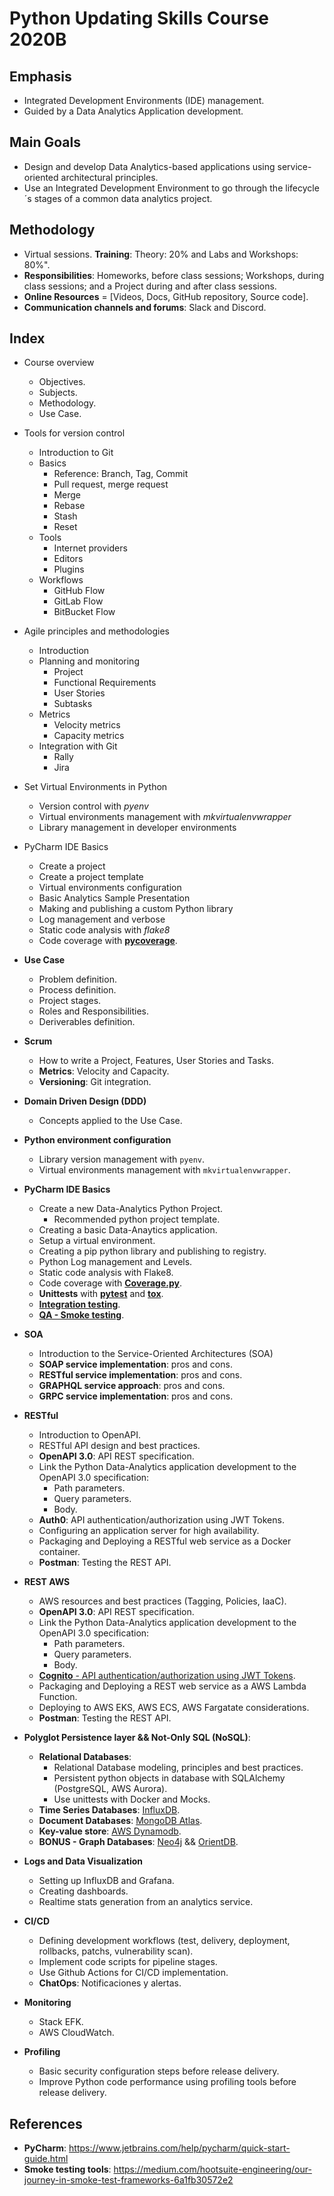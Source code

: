 # Python Updating Skills Course 2020B

## Emphasis

* Integrated Development Environments (IDE) management.
* Guided by a Data Analytics Application development.

## Main Goals

* Design and develop Data Analytics-based applications using service-oriented architectural principles.
* Use an Integrated Development Environment to go through the lifecycle´s stages of a common data analytics project.

## Methodology

* Virtual sessions.
**Training**: Theory: 20% and Labs and Workshops: 80%".
* **Responsibilities**: Homeworks, before class sessions; Workshops, during class sessions; and a Project during and after class sessions.
* **Online Resources** = [Videos, Docs, GitHub repository, Source code].
* **Communication channels and forums**: Slack and Discord.

## Index

* Course overview
  * Objectives.
  * Subjects.
  * Methodology.
  * Use Case.


* Tools for version control
  * Introduction to Git
  * Basics
    * Reference: Branch, Tag, Commit
    * Pull request, merge request
    * Merge
    * Rebase
    * Stash
    * Reset
  * Tools
    * Internet providers
    * Editors
    * Plugins
  * Workflows
    * GitHub Flow
    * GitLab Flow
    * BitBucket Flow

* Agile principles and methodologies
  * Introduction
  * Planning and monitoring
    * Project
    * Functional Requirements
    * User Stories
    * Subtasks
  * Metrics
    * Velocity metrics
    * Capacity metrics
  * Integration with Git
    * Rally
    * Jira
  
* Set Virtual Environments in Python
  * Version control with *pyenv*
  * Virtual environments management with *mkvirtualenvwrapper*
  * Library management in developer environments

* PyCharm IDE Basics
  * Create a project
  * Create a project template
  * Virtual environments configuration
  * Basic Analytics Sample Presentation
  * Making and publishing a custom Python library
  * Log management and verbose
  * Static code analysis with *flake8*
  * Code coverage with **[pycoverage](https://coverage.readthedocs.io/en/coverage-5.0.4/)**.

* **Use Case**
  * Problem definition.
  * Process definition.
  * Project stages.
  * Roles and Responsibilities.
  * Deriverables definition.


* **Scrum**
  * How to write a Project, Features, User Stories and Tasks.
  * **Metrics**: Velocity and Capacity.
  * **Versioning**: Git integration.

* **Domain Driven Design (DDD)**
  * Concepts applied to the Use Case.

* **Python environment configuration**
  * Library version management with `pyenv`.
  * Virtual environments management with `mkvirtualenvwrapper`.

* **PyCharm IDE Basics** 
  * Create a new Data-Analytics Python Project.
    * Recommended python project template.
  * Creating a basic Data-Anaytics application.
  * Setup a virtual environment.
  * Creating a pip python library and publishing to registry.
  * Python Log management and Levels.
  * Static code analysis with Flake8.
  * Code coverage with **[Coverage.py](https://coverage.readthedocs.io/en/coverage-5.0.4/)**.
  * **Unittests** with **[pytest](https://docs.pytest.org/en/latest/)** and **[tox](https://pypi.org/project/tox/)**.
  * **[Integration testing](https://www.fullstackpython.com/integration-testing.html)**.
  * **[QA - Smoke testing](https://aarongorka.com/blog/smoke-testing-infrastructure/)**.

* **SOA**
  * Introduction to the Service-Oriented Architectures (SOA)
  * **SOAP service implementation**: pros and cons.
  * **RESTful service implementation**: pros and cons.
  * **GRAPHQL service approach**: pros and cons.
  * **GRPC service implementation**: pros and cons.

* **RESTful**
  * Introduction to OpenAPI.
  * RESTful API design and best practices.
  * **OpenAPI 3.0**: API REST specification.
  * Link the Python Data-Analytics application development to the OpenAPI 3.0 specification:
    * Path parameters.
    * Query parameters.
    * Body.
  * **Auth0**: API authentication/authorization using JWT Tokens.
  * Configuring an application server for high availability.
  * Packaging and Deploying a RESTful web service as a Docker container.
  * **Postman**: Testing the REST API.

* **REST AWS**
  * AWS resources and best practices (Tagging, Policies, IaaC).
  * **OpenAPI 3.0**: API REST specification.
  * Link the Python Data-Analytics application development to the OpenAPI 3.0 specification:
    * Path parameters.
    * Query parameters.
    * Body.
  * [**Cognito** - API authentication/authorization using JWT Tokens](https://aws.amazon.com/es/cognito/).
  * Packaging and Deploying a REST web service as a AWS Lambda Function.
  * Deploying to AWS EKS, AWS ECS, AWS Fargatate considerations.
  * **Postman**: Testing the REST API.

* **Polyglot Persistence layer && Not-Only SQL (NoSQL)**:
  * **Relational Databases**:
    * Relational Database modeling, principles and best practices.
    * Persistent python objects in database with SQLAlchemy (PostgreSQL, AWS Aurora).
    * Use unittests with Docker and Mocks.
  * **Time Series Databases**: [InfluxDB](https://www.influxdata.com/).
  * **Document Databases**: [MongoDB Atlas](https://www.mongodb.com/cloud/atlas/lp/try2?utm_source=google&utm_campaign=gs_americas_colombia_search_brand_atlas_desktop&utm_term=mongodb%20atlas&utm_medium=cpc_paid_search&utm_ad=e&gclid=CjwKCAjw4KD0BRBUEiwA7MFNTaXgR5gxbpm9vmvLtPLnBkdaqBr9fWxMFSpO9orpBlAC0zC0R5RAGBoCnVEQAvD_BwE).
  * **Key-value store**: [AWS Dynamodb](https://aws.amazon.com/es/dynamodb/).
  * **BONUS - Graph Databases**: [Neo4j](https://neo4j.com/) && [OrientDB](https://orientdb.com/).

* **Logs and Data Visualization**
  * Setting up InfluxDB and Grafana.
  * Creating dashboards.
  * Realtime stats generation from an analytics service.

* **CI/CD**
  * Defining development workflows (test, delivery, deployment, rollbacks, patchs, vulnerability scan).
  * Implement code scripts for pipeline stages.
  * Use Github Actions for CI/CD implementation.
  * **ChatOps**: Notificaciones y alertas.

* **Monitoring**
  * Stack EFK.
  * AWS CloudWatch.

* **Profiling**
  * Basic security configuration steps before release delivery.
  * Improve Python code performance using profiling tools before release delivery.

## References
* **PyCharm**: https://www.jetbrains.com/help/pycharm/quick-start-guide.html
* **Smoke testing tools**: https://medium.com/hootsuite-engineering/our-journey-in-smoke-test-frameworks-6a1fb30572e2 

